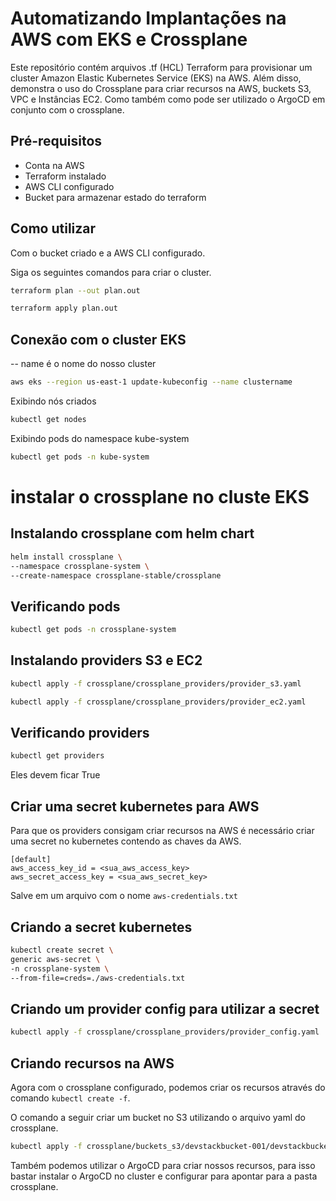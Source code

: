 # Automatizando Implantações na AWS com EKS e Crossplane

Este repositório contém arquivos .tf (HCL) Terraform para provisionar um cluster Amazon Elastic Kubernetes Service (EKS) na AWS. Além disso, demonstra o uso do Crossplane para criar recursos na AWS, buckets S3, VPC e Instâncias EC2. Como também como pode ser utilizado o ArgoCD em conjunto com o crossplane.

## Pré-requisitos

- Conta na AWS
- Terraform instalado
- AWS CLI configurado
- Bucket para armazenar estado do terraform

## Como utilizar

Com o bucket criado e a AWS CLI configurado.

Siga os seguintes comandos para criar o cluster.

```bash
terraform plan --out plan.out
```

```bash
terraform apply plan.out
```

## Conexão com o cluster EKS

-- name é o nome do nosso cluster

```bash
aws eks --region us-east-1 update-kubeconfig --name clustername
```

Exibindo nós criados

```bash
kubectl get nodes
```

Exibindo pods do namespace kube-system

```bash
kubectl get pods -n kube-system
```

# instalar o crossplane no cluste EKS

## Instalando crossplane com helm chart

```bash
helm install crossplane \
--namespace crossplane-system \
--create-namespace crossplane-stable/crossplane
```

## Verificando pods

```bash
kubectl get pods -n crossplane-system
```

## Instalando providers S3 e EC2

```bash
kubectl apply -f crossplane/crossplane_providers/provider_s3.yaml
```

```bash
kubectl apply -f crossplane/crossplane_providers/provider_ec2.yaml
```

## Verificando providers

```bash
kubectl get providers
```

Eles devem ficar True

## Criar uma secret kubernetes para AWS

Para que os providers consigam criar recursos na AWS é necessário criar uma secret no kubernetes contendo as chaves da AWS.

```
[default]
aws_access_key_id = <sua_aws_access_key>
aws_secret_access_key = <sua_aws_secret_key>
```

Salve em um arquivo com o nome `aws-credentials.txt`

## Criando a secret kubernetes

```bash
kubectl create secret \
generic aws-secret \
-n crossplane-system \
--from-file=creds=./aws-credentials.txt
```

## Criando um provider config para utilizar a secret

```bash
kubectl apply -f crossplane/crossplane_providers/provider_config.yaml
```

## Criando recursos na AWS

Agora com o crossplane configurado, podemos criar os recursos através do comando `kubectl create -f`.

O comando a seguir criar um bucket no S3 utilizando o arquivo yaml do crossplane.

```bash
kubectl apply -f crossplane/buckets_s3/devstackbucket-001/devstackbucket-001.yaml
```

Também podemos utilizar o ArgoCD para criar nossos recursos, para isso bastar instalar o ArgoCD no cluster e configurar para apontar para a pasta crossplane.
